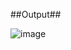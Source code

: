 ##Output##

![image](https://github.com/user-attachments/assets/1efca6aa-f91d-430c-b7c9-7432b68ec858)
